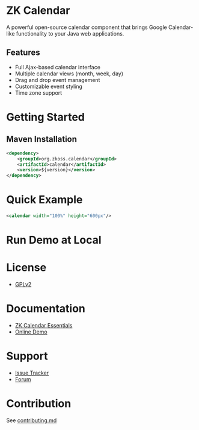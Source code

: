 # ZK Calendar

A powerful open-source calendar component that brings Google Calendar-like functionality to your Java web applications.

## Features

- Full Ajax-based calendar interface
- Multiple calendar views (month, week, day)
- Drag and drop event management
- Customizable event styling
- Time zone support

# Getting Started

## Maven Installation

```xml
<dependency>
    <groupId>org.zkoss.calendar</groupId>
    <artifactId>calendar</artifactId>
    <version>${version}</version>
</dependency>
```

# Quick Example
```xml
<calendar width="100%" height="600px"/>
```

# Run Demo at Local

# License
 * [GPLv2](http://www.gnu.org/licenses/old-licenses/gpl-2.0.html)
 
# Documentation
 * [ZK Calendar Essentials](http://books.zkoss.org/wiki/ZK_Calendar_Essentials)
 * [Online Demo](https://www.zkoss.org/zkdemo/zk_calendar/zk_calendar)

# Support
* [Issue Tracker](https://tracker.zkoss.org/projects/ZKCAL/)
* [Forum](https://forum.zkoss.org/)

# Contribution
See [contributing.md](contributing.md)
